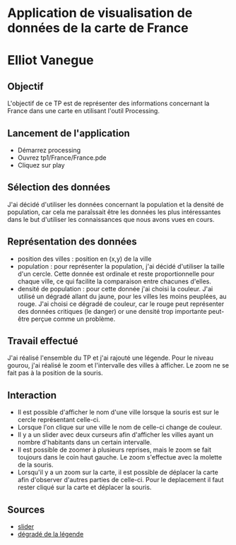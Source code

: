 # Application de visualisation de données de la carte de France

Elliot Vanegue
==============

## Objectif
L'objectif de ce TP est de représenter des informations concernant la France dans une carte en utilisant l'outil Processing.

## Lancement de l'application
* Démarrez processing
* Ouvrez tp1/France/France.pde
* Cliquez sur play

## Sélection des données
J'ai décidé d'utiliser les données concernant la population et la densité de population, car cela me paraîssait être les données les plus intéressantes dans le but d'utiliser les connaissances que nous avons vues en cours.

## Représentation des données
* position des villes : position en (x,y) de la ville
* population : pour représenter la population, j'ai décidé d'utiliser la taille d'un cercle. Cette donnée est ordinale et reste proportionnelle pour chaque ville, ce qui facilite la comparaison entre chacunes d'elles.
* densité de population : pour cette donnée j'ai choisi la couleur. J'ai utilisé un dégradé allant du jaune, pour les villes les moins peuplées, au rouge.
J'ai choisi ce dégradé de couleur, car le rouge peut représenter des données critiques (le danger) or une densité trop importante peut-être perçue comme un problème.

## Travail effectué
J'ai réalisé l'ensemble du TP et j'ai rajouté une légende. Pour le niveau gourou, j'ai réalisé le zoom et l'intervalle des villes à afficher. Le zoom ne se fait pas à la position de la souris.

## Interaction
* Il est possible d'afficher le nom d'une ville lorsque la souris est sur le cercle représentant celle-ci.
* Lorsque l'on clique sur une ville le nom de celle-ci change de couleur.
* Il y a un slider avec deux curseurs afin d'afficher les villes ayant un nombre d'habitants dans un certain intervalle.
* Il est possible de zoomer à plusieurs reprises, mais le zoom se fait toujours dans le coin haut gauche. Le zoom s'effectue avec la molette de la souris.
* Lorsqu'il y a un zoom sur la carte, il est possible de déplacer la carte afin d'observer d'autres parties de celle-ci. Pour le deplacement il faut rester cliqué sur la carte et déplacer la souris.

## Sources
* [slider](https://processing.org/examples/scrollbar.html)
* [dégradé de la légende](https://processing.org/examples/lineargradient.html)
